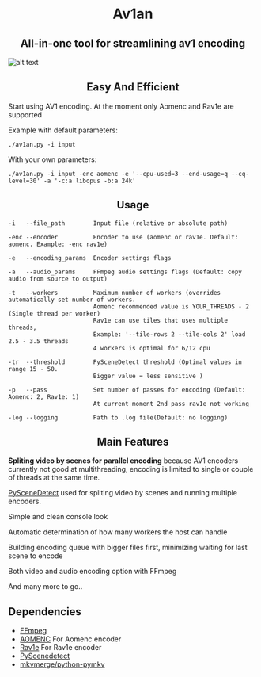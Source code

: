 
<h1 align="center">
    <br>
    Av1an
    </br>
</h1>

<h2 align="center">All-in-one tool for streamlining av1 encoding</h2>

![alt text](https://cdn.discordapp.com/attachments/665440744567472169/665760393498460196/banner.jpg)

<h2 align="center">Easy And Efficient </h2>

Start using AV1 encoding. At the moment only Aomenc and Rav1e are supported

Example with default parameters:

    ./av1an.py -i input

With your own parameters:

    ./av1an.py -i input -enc aomenc -e '--cpu-used=3 --end-usage=q --cq-level=30' -a '-c:a libopus -b:a 24k'

<h2 align="center">Usage</h2>

    -i   --file_path        Input file (relative or absolute path)
    
    -enc --encoder          Encoder to use (aomenc or rav1e. Default: aomenc. Example: -enc rav1e)
    
    -e   --encoding_params  Encoder settings flags 
    
    -a   --audio_params     FFmpeg audio settings flags (Default: copy audio from source to output)
    
    -t   --workers          Maximum number of workers (overrides automatically set number of workers.
                            Aomenc recommended value is YOUR_THREADS - 2 (Single thread per worker)
                            Rav1e can use tiles that uses multiple threads, 
                            Example: '--tile-rows 2 --tile-cols 2' load 2.5 - 3.5 threads
                            4 workers is optimal for 6/12 cpu 
    
    -tr  --threshold        PySceneDetect threshold (Optimal values in range 15 - 50.
                            Bigger value = less sensitive )
    
    -p   --pass             Set number of passes for encoding (Default: Aomenc: 2, Rav1e: 1)
                            At current moment 2nd pass rav1e not working
    
    -log --logging          Path to .log file(Default: no logging) 

<h2 align="center">Main Features</h2>

**Spliting video by scenes for parallel encoding** because AV1 encoders currently not good at multithreading, encoding is limited to single or couple of threads at the same time.

[PySceneDetect](https://pyscenedetect.readthedocs.io/en/latest/) used for spliting video by scenes and running multiple encoders.

Simple and clean console look

Automatic determination of how many workers the host can handle

Building encoding queue with bigger files first, minimizing waiting for last scene to encode

Both video and audio encoding option with FFmpeg

And many more to go..

## Dependencies

* [FFmpeg](https://ffmpeg.org/download.html)
* [AOMENC](https://aomedia.googlesource.com/aom/) For Aomenc encoder
* [Rav1e](https://github.com/xiph/rav1e) For Rav1e encoder
* [PyScenedetect](https://pyscenedetect.readthedocs.io/en/latest/) 
* [mkvmerge/python-pymkv](https://pypi.org/project/pymkv/)
